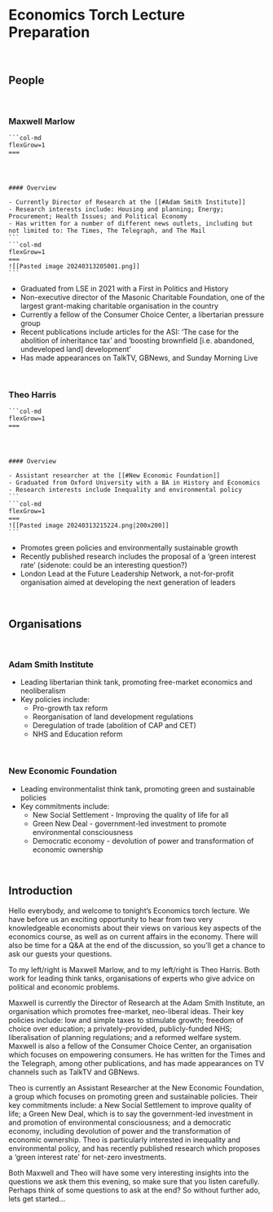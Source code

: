 # Economics Torch Lecture Preparation

</br>





## People
</br>





### Maxwell Marlow


````col
```col-md
flexGrow=1
===




#### Overview

- Currently Director of Research at the [[#Adam Smith Institute]]
- Research interests include: Housing and planning; Energy; Procurement; Health Issues; and Political Economy
- Has written for a number of different news outlets, including but not limited to: The Times, The Telegraph, and The Mail
```
```col-md
flexGrow=1
===
![[Pasted image 20240313205001.png]]
```
````
- Graduated from LSE in 2021 with a First in Politics and History
- Non-executive director of the Masonic Charitable Foundation, one of the largest grant-making charitable organisation in the country
- Currently a fellow of the Consumer Choice Center, a libertarian pressure group
- Recent publications include articles for the ASI: ‘The case for the abolition of inheritance tax’ and ‘boosting brownfield [i.e. abandoned, undeveloped land] development’
- Has made appearances on TalkTV, GBNews, and Sunday Morning Live





</br>


### Theo Harris

````col
```col-md
flexGrow=1
===




#### Overview

- Assistant researcher at the [[#New Economic Foundation]]
- Graduated from Oxford University with a BA in History and Economics
- Research interests include Inequality and environmental policy
```
```col-md
flexGrow=1
===
![[Pasted image 20240313215224.png|200x200]]
```
````
- Promotes green policies and environmentally sustainable growth
- Recently published research includes the proposal of a ‘green interest rate’ (sidenote: could be an interesting question?)
- London Lead at the Future Leadership Network, a not-for-profit organisation aimed at developing the next generation of leaders

</br>

## Organisations

</br>





### Adam Smith Institute

- Leading libertarian think tank, promoting free-market economics and neoliberalism
- Key policies include: 
	- Pro-growth tax reform
	- Reorganisation of land development regulations
	- Deregulation of trade (abolition of CAP and CET)
	- NHS and Education reform





</br>

### New Economic Foundation

- Leading environmentalist think tank, promoting green and sustainable policies
- Key commitments include:
	- New Social Settlement - Improving the quality of life for all
	- Green New Deal - government-led investment to promote environmental consciousness
	- Democratic economy - devolution of power and transformation of economic ownership





</br>

## Introduction

Hello everybody, and welcome to tonight’s Economics torch lecture. We have before us an exciting opportunity to hear from two very knowledgeable economists about their views on various key aspects of the economics course, as well as on current affairs in the economy. There will also be time for a Q&A at the end of the discussion, so you’ll get a chance to ask our guests your questions.





To my left/right is Maxwell Marlow, and to my left/right is Theo Harris. Both work for leading think tanks,  organisations of experts who give advice on political and economic problems.

Maxwell is currently the Director of Research at the Adam Smith Institute, an organisation which promotes free-market, neo-liberal ideas. Their key policies include: low and simple taxes to stimulate growth; freedom of choice over education; a privately-provided, publicly-funded NHS; liberalisation of planning regulations; and a reformed welfare system. Maxwell is also a fellow of the Consumer Choice Center, an organisation which focuses on empowering consumers. He has written for the Times and the Telegraph, among other publications, and has made appearances on TV channels such as TalkTV and GBNews.

Theo is currently an Assistant Researcher at the New Economic Foundation, a group which focuses on promoting green and sustainable policies. Their key commitments include: a New Social Settlement to improve quality of life; a Green New Deal, which is to say the government-led investment in and promotion of environmental consciousness; and a democratic economy, including devolution of power and the transformation of economic ownership. Theo is particularly interested in inequality and environmental policy, and has recently published research which proposes a ‘green interest rate’ for net-zero investments.

Both Maxwell and Theo will have some very interesting insights into the questions we ask them this evening, so make sure that you listen carefully. Perhaps think of some questions to ask at the end? So without further ado, lets get started…